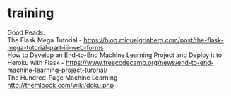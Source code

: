 # training

Good Reads: </br>
The Flask Mega Tutorial - https://blog.miguelgrinberg.com/post/the-flask-mega-tutorial-part-iii-web-forms </br>
How to Develop an End-to-End Machine Learning Project and Deploy it to Heroku with Flask - https://www.freecodecamp.org/news/end-to-end-machine-learning-project-turorial/ </br>
The Hundred-Page Machine Learning - http://themlbook.com/wiki/doku.php </br>
